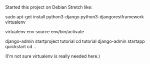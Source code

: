 
Started this project on Debian Stretch like:

  sudo apt-get install python3-django python3-djangorestframework virtualenv

  virtualenv env
  source env/bin/activate

  django-admin startproject tutorial
  cd tutorial
  django-admin startapp quickstart
  cd ..

(I'm not sure virtualenv is really needed here.)
